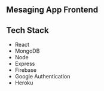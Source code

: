 ## Mesaging App Frontend

## Tech Stack

- React
- MongoDB
- Node
- Express
- Firebase
- Google Authentication
- Heroku
